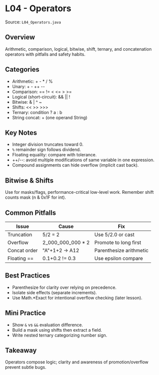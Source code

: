 # L04 - Operators

Source: `L04_Operators.java`

## Overview
Arithmetic, comparison, logical, bitwise, shift, ternary, and concatenation operators with pitfalls and safety habits.

## Categories
- Arithmetic: + - * / %
- Unary: + - ++ --
- Comparison: == != < <= > >=
- Logical (short-circuit): && || !
- Bitwise: & | ^ ~
- Shifts: << >> >>>
- Ternary: condition ? a : b
- String concat: + (one operand String)

## Key Notes
- Integer division truncates toward 0.
- `%` remainder sign follows dividend.
- Floating equality: compare with tolerance.
- ++/--: avoid multiple modifications of same variable in one expression.
- Compound assignments can hide overflow (implicit cast back).

## Bitwise & Shifts
Use for masks/flags, performance-critical low-level work. Remember shift counts mask (n & 0x1F for int).

## Common Pitfalls
| Issue | Cause | Fix |
|-------|------|-----|
| Truncation | 5/2 = 2 | Use 5/2.0 or cast |
| Overflow | 2_000_000_000 * 2 | Promote to long first |
| Concat order | "A"+1+2 → A12 | Parenthesize arithmetic |
| Floating == | 0.1+0.2 != 0.3 | Use epsilon compare |

## Best Practices
- Parenthesize for clarity over relying on precedence.
- Isolate side effects (separate increments).
- Use Math.*Exact for intentional overflow checking (later lesson).

## Mini Practice
- Show `&` vs `&&` evaluation difference.
- Build a mask using shifts then extract a field.
- Write nested ternary categorizing number sign.

## Takeaway
Operators compose logic; clarity and awareness of promotion/overflow prevent subtle bugs.
